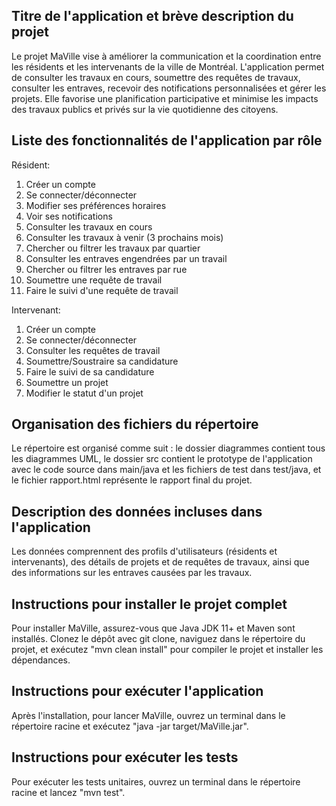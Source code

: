 ## Titre de l'application et brève description du projet
Le projet MaVille vise à améliorer la communication et la coordination entre les résidents 
et les intervenants de la ville de Montréal. L'application permet de consulter les travaux 
en cours, soumettre des requêtes de travaux, consulter les entraves, recevoir des notifications 
personnalisées et gérer les projets. Elle favorise une planification participative et minimise 
les impacts des travaux publics et privés sur la vie quotidienne des citoyens.

## Liste des fonctionnalités de l'application par rôle
Résident:
1. Créer un compte
2. Se connecter/déconnecter
3. Modifier ses préférences horaires
4. Voir ses notifications
5. Consulter les travaux en cours
6. Consulter les travaux à venir (3 prochains mois)
7. Chercher ou filtrer les travaux par quartier
8. Consulter les entraves engendrées par un travail
9. Chercher ou filtrer les entraves par rue
10. Soumettre une requête de travail
11. Faire le suivi d'une requête de travail
 
Intervenant:
1. Créer un compte
2. Se connecter/déconnecter
3. Consulter les requêtes de travail
4. Soumettre/Soustraire sa candidature
5. Faire le suivi de sa candidature
6. Soumettre un projet
7. Modifier le statut d'un projet

## Organisation des fichiers du répertoire
Le répertoire est organisé comme suit : le dossier diagrammes contient tous les diagrammes 
UML, le dossier src contient le prototype de l'application avec le code source dans main/java
et les fichiers de test dans test/java, et le fichier rapport.html représente le rapport 
final du projet. 

## Description des données incluses dans l'application
Les données comprennent des profils d'utilisateurs (résidents et intervenants), des détails 
de projets et de requêtes de travaux, ainsi que des informations sur les entraves causées 
par les travaux.

## Instructions pour installer le projet complet 
Pour installer MaVille, assurez-vous que Java JDK 11+ et Maven sont installés. Clonez le dépôt avec git clone, naviguez dans le répertoire du projet, et exécutez "mvn clean install" pour compiler le projet et installer les dépendances.

## Instructions pour exécuter l'application
Après l'installation, pour lancer MaVille, ouvrez un terminal dans le répertoire racine et exécutez "java -jar target/MaVille.jar". 

## Instructions pour exécuter les tests
Pour exécuter les tests unitaires, ouvrez un terminal dans le répertoire racine et lancez "mvn test". 
